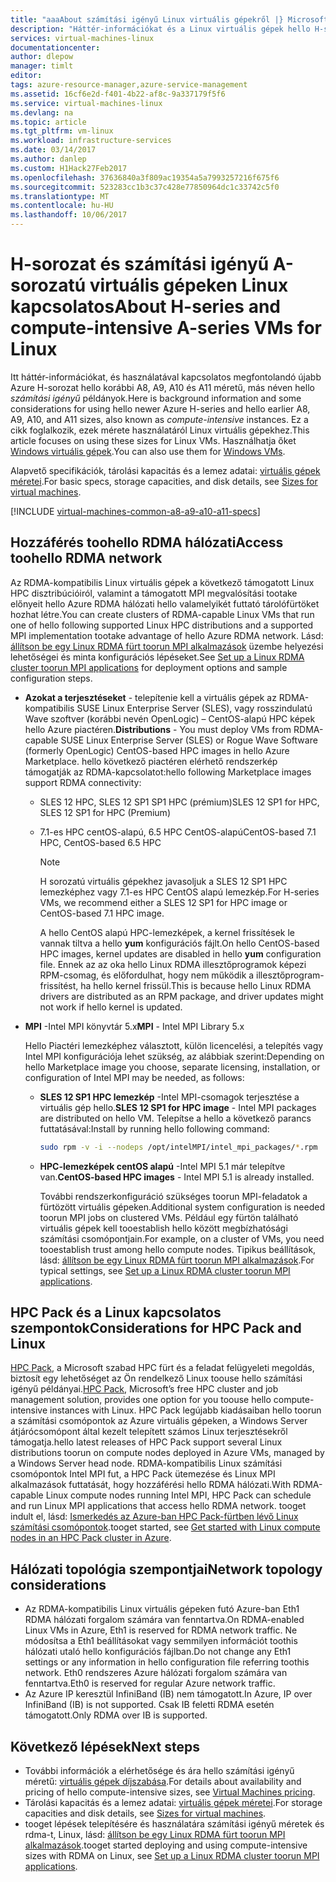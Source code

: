 ```yaml
---
title: "aaaAbout számítási igényű Linux virtuális gépekről |} Microsoft Docs"
description: "Háttér-információkat és a Linux virtuális gépek hello H-sorozat és A8, A9, A10, és A11 számítási igényű méret használatának szempontjai"
services: virtual-machines-linux
documentationcenter: 
author: dlepow
manager: timlt
editor: 
tags: azure-resource-manager,azure-service-management
ms.assetid: 16cf6e2d-f401-4b22-af8c-9a337179f5f6
ms.service: virtual-machines-linux
ms.devlang: na
ms.topic: article
ms.tgt_pltfrm: vm-linux
ms.workload: infrastructure-services
ms.date: 03/14/2017
ms.author: danlep
ms.custom: H1Hack27Feb2017
ms.openlocfilehash: 37636840a3f809ac19354a5a7993257216f675f6
ms.sourcegitcommit: 523283cc1b3c37c428e77850964dc1c33742c5f0
ms.translationtype: MT
ms.contentlocale: hu-HU
ms.lasthandoff: 10/06/2017
---
```

# <a name="about-h-series-and-compute-intensive-a-series-vms-for-linux"></a><span data-ttu-id="a1072-103">H-sorozat és számítási igényű A-sorozatú virtuális gépeken Linux kapcsolatos</span><span class="sxs-lookup"><span data-stu-id="a1072-103">About H-series and compute-intensive A-series VMs for Linux</span></span>
<span data-ttu-id="a1072-104">Itt háttér-információkat, és használatával kapcsolatos megfontolandó újabb Azure H-sorozat hello korábbi A8, A9, A10 és A11 méretű, más néven hello *számítási igényű* példányok.</span><span class="sxs-lookup"><span data-stu-id="a1072-104">Here is background information and some considerations for using hello newer Azure H-series and hello earlier A8, A9, A10, and A11 sizes, also known as *compute-intensive* instances.</span></span> <span data-ttu-id="a1072-105">Ez a cikk foglalkozik, ezek mérete használatáról Linux virtuális gépekhez.</span><span class="sxs-lookup"><span data-stu-id="a1072-105">This article focuses on using these sizes for Linux VMs.</span></span> <span data-ttu-id="a1072-106">Használhatja őket [Windows virtuális gépek](../windows/a8-a9-a10-a11-specs.md?toc=%2fazure%2fvirtual-machines%2fwindows%2ftoc.json).</span><span class="sxs-lookup"><span data-stu-id="a1072-106">You can also use them for [Windows VMs](../windows/a8-a9-a10-a11-specs.md?toc=%2fazure%2fvirtual-machines%2fwindows%2ftoc.json).</span></span> 

<span data-ttu-id="a1072-107">Alapvető specifikációk, tárolási kapacitás és a lemez adatai: [virtuális gépek méretei](sizes.md?toc=%2fazure%2fvirtual-machines%2flinux%2ftoc.json).</span><span class="sxs-lookup"><span data-stu-id="a1072-107">For basic specs, storage capacities, and disk details, see [Sizes for virtual machines](sizes.md?toc=%2fazure%2fvirtual-machines%2flinux%2ftoc.json).</span></span>

[!INCLUDE [virtual-machines-common-a8-a9-a10-a11-specs](../../../includes/virtual-machines-common-a8-a9-a10-a11-specs.md)]

## <a name="access-toohello-rdma-network"></a><span data-ttu-id="a1072-108">Hozzáférés toohello RDMA hálózati</span><span class="sxs-lookup"><span data-stu-id="a1072-108">Access toohello RDMA network</span></span>
<span data-ttu-id="a1072-109">Az RDMA-kompatibilis Linux virtuális gépek a következő támogatott Linux HPC disztribúcióiról, valamint a támogatott MPI megvalósítási tootake előnyeit hello Azure RDMA hálózati hello valamelyikét futtató tárolófürtöket hozhat létre.</span><span class="sxs-lookup"><span data-stu-id="a1072-109">You can create clusters of RDMA-capable Linux VMs that run one of hello following supported Linux HPC distributions and a supported MPI implementation tootake advantage of hello Azure RDMA network.</span></span> <span data-ttu-id="a1072-110">Lásd: [állítson be egy Linux RDMA fürt toorun MPI alkalmazások](classic/rdma-cluster.md?toc=%2fazure%2fvirtual-machines%2flinux%2fclassic%2ftoc.json) üzembe helyezési lehetőségei és minta konfigurációs lépéseket.</span><span class="sxs-lookup"><span data-stu-id="a1072-110">See [Set up a Linux RDMA cluster toorun MPI applications](classic/rdma-cluster.md?toc=%2fazure%2fvirtual-machines%2flinux%2fclassic%2ftoc.json) for deployment options and sample configuration steps.</span></span>

* <span data-ttu-id="a1072-111">**Azokat a terjesztéseket** - telepítenie kell a virtuális gépek az RDMA-kompatibilis SUSE Linux Enterprise Server (SLES), vagy rosszindulatú Wave szoftver (korábbi nevén OpenLogic) – CentOS-alapú HPC képek hello Azure piactéren.</span><span class="sxs-lookup"><span data-stu-id="a1072-111">**Distributions** - You must deploy VMs from RDMA-capable SUSE Linux Enterprise Server (SLES) or Rogue Wave Software (formerly OpenLogic) CentOS-based HPC images in hello Azure Marketplace.</span></span> <span data-ttu-id="a1072-112">hello következő piactéren elérhető rendszerkép támogatják az RDMA-kapcsolatot:</span><span class="sxs-lookup"><span data-stu-id="a1072-112">hello following Marketplace images support RDMA connectivity:</span></span>
  
    * <span data-ttu-id="a1072-113">SLES 12 HPC, SLES 12 SP1 SP1 HPC (prémium)</span><span class="sxs-lookup"><span data-stu-id="a1072-113">SLES 12 SP1 for HPC, SLES 12 SP1 for HPC (Premium)</span></span>
    
    * <span data-ttu-id="a1072-114">7.1-es HPC centOS-alapú, 6.5 HPC CentOS-alapú</span><span class="sxs-lookup"><span data-stu-id="a1072-114">CentOS-based 7.1 HPC, CentOS-based 6.5 HPC</span></span>  
 
        > [!NOTE]
        > <span data-ttu-id="a1072-115">H sorozatú virtuális gépekhez javasoljuk a SLES 12 SP1 HPC lemezképhez vagy 7.1-es HPC CentOS alapú lemezkép.</span><span class="sxs-lookup"><span data-stu-id="a1072-115">For H-series VMs, we recommend either a SLES 12 SP1 for HPC image or CentOS-based 7.1 HPC image.</span></span>
        >
        > <span data-ttu-id="a1072-116">A hello CentOS alapú HPC-lemezképek, a kernel frissítések le vannak tiltva a hello **yum** konfigurációs fájlt.</span><span class="sxs-lookup"><span data-stu-id="a1072-116">On hello CentOS-based HPC images, kernel updates are disabled in hello **yum** configuration file.</span></span> <span data-ttu-id="a1072-117">Ennek az az oka hello Linux RDMA illesztőprogramok képezi RPM-csomag, és előfordulhat, hogy nem működik a illesztőprogram-frissítést, ha hello kernel frissül.</span><span class="sxs-lookup"><span data-stu-id="a1072-117">This is because hello Linux RDMA drivers are distributed as an RPM package, and driver updates might not work if hello kernel is updated.</span></span>
        > 
        > 
* <span data-ttu-id="a1072-118">**MPI** -Intel MPI könyvtár 5.x</span><span class="sxs-lookup"><span data-stu-id="a1072-118">**MPI** - Intel MPI Library 5.x</span></span>
  
    <span data-ttu-id="a1072-119">Hello Piactéri lemezképhez választott, külön licencelési, a telepítés vagy Intel MPI konfigurációja lehet szükség, az alábbiak szerint:</span><span class="sxs-lookup"><span data-stu-id="a1072-119">Depending on hello Marketplace image you choose, separate licensing, installation, or configuration of Intel MPI may be needed, as follows:</span></span> 
  
  * <span data-ttu-id="a1072-120">**SLES 12 SP1 HPC lemezkép** -Intel MPI-csomagok terjesztése a virtuális gép hello.</span><span class="sxs-lookup"><span data-stu-id="a1072-120">**SLES 12 SP1 for HPC image** - Intel MPI packages are distributed on hello VM.</span></span> <span data-ttu-id="a1072-121">Telepítse a hello a következő parancs futtatásával:</span><span class="sxs-lookup"><span data-stu-id="a1072-121">Install by running hello following command:</span></span>

      ```bash
      sudo rpm -v -i --nodeps /opt/intelMPI/intel_mpi_packages/*.rpm
      ```

  * <span data-ttu-id="a1072-122">**HPC-lemezképek centOS alapú** -Intel MPI 5.1 már telepítve van.</span><span class="sxs-lookup"><span data-stu-id="a1072-122">**CentOS-based HPC images**  - Intel MPI 5.1 is already installed.</span></span>  
    
    <span data-ttu-id="a1072-123">További rendszerkonfiguráció szükséges toorun MPI-feladatok a fürtözött virtuális gépeken.</span><span class="sxs-lookup"><span data-stu-id="a1072-123">Additional system configuration is needed toorun MPI jobs on clustered VMs.</span></span> <span data-ttu-id="a1072-124">Például egy fürtön található virtuális gépek kell tooestablish hello között megbízhatósági számítási csomópontjain.</span><span class="sxs-lookup"><span data-stu-id="a1072-124">For example, on a cluster of VMs, you need tooestablish trust among hello compute nodes.</span></span> <span data-ttu-id="a1072-125">Tipikus beállítások, lásd: [állítson be egy Linux RDMA fürt toorun MPI alkalmazások](classic/rdma-cluster.md?toc=%2fazure%2fvirtual-machines%2flinux%2fclassic%2ftoc.json).</span><span class="sxs-lookup"><span data-stu-id="a1072-125">For typical settings, see [Set up a Linux RDMA cluster toorun MPI applications](classic/rdma-cluster.md?toc=%2fazure%2fvirtual-machines%2flinux%2fclassic%2ftoc.json).</span></span>

## <a name="considerations-for-hpc-pack-and-linux"></a><span data-ttu-id="a1072-126">HPC Pack és a Linux kapcsolatos szempontok</span><span class="sxs-lookup"><span data-stu-id="a1072-126">Considerations for HPC Pack and Linux</span></span>
<span data-ttu-id="a1072-127">[HPC Pack](https://technet.microsoft.com/library/jj899572.aspx), a Microsoft szabad HPC fürt és a feladat felügyeleti megoldás, biztosít egy lehetőséget az Ön rendelkező Linux toouse hello számítási igényű példányai.</span><span class="sxs-lookup"><span data-stu-id="a1072-127">[HPC Pack](https://technet.microsoft.com/library/jj899572.aspx), Microsoft’s free HPC cluster and job management solution, provides one option for you toouse hello compute-intensive instances with Linux.</span></span> <span data-ttu-id="a1072-128">HPC Pack legújabb kiadásaiban hello toorun a számítási csomópontok az Azure virtuális gépeken, a Windows Server átjárócsomópont által kezelt telepített számos Linux terjesztésekről támogatja.</span><span class="sxs-lookup"><span data-stu-id="a1072-128">hello latest releases of HPC Pack support several Linux distributions toorun on compute nodes deployed in Azure VMs, managed by a Windows Server head node.</span></span> <span data-ttu-id="a1072-129">RDMA-kompatibilis Linux számítási csomópontok Intel MPI fut, a HPC Pack ütemezése és Linux MPI alkalmazások futtatását, hogy hozzáférési hello RDMA hálózati.</span><span class="sxs-lookup"><span data-stu-id="a1072-129">With RDMA-capable Linux compute nodes running Intel MPI, HPC Pack can schedule and run Linux MPI applications that access hello RDMA network.</span></span> <span data-ttu-id="a1072-130">tooget indult el, lásd: [Ismerkedés az Azure-ban HPC Pack-fürtben lévő Linux számítási csomópontok](classic/hpcpack-cluster.md?toc=%2fazure%2fvirtual-machines%2flinux%2fclassic%2ftoc.json).</span><span class="sxs-lookup"><span data-stu-id="a1072-130">tooget started, see [Get started with Linux compute nodes in an HPC Pack cluster in Azure](classic/hpcpack-cluster.md?toc=%2fazure%2fvirtual-machines%2flinux%2fclassic%2ftoc.json).</span></span>

## <a name="network-topology-considerations"></a><span data-ttu-id="a1072-131">Hálózati topológia szempontjai</span><span class="sxs-lookup"><span data-stu-id="a1072-131">Network topology considerations</span></span>
* <span data-ttu-id="a1072-132">Az RDMA-kompatibilis Linux virtuális gépeken futó Azure-ban Eth1 RDMA hálózati forgalom számára van fenntartva.</span><span class="sxs-lookup"><span data-stu-id="a1072-132">On RDMA-enabled Linux VMs in Azure, Eth1 is reserved for RDMA network traffic.</span></span> <span data-ttu-id="a1072-133">Ne módosítsa a Eth1 beállításokat vagy semmilyen információt toothis hálózati utaló hello konfigurációs fájlban.</span><span class="sxs-lookup"><span data-stu-id="a1072-133">Do not change any Eth1 settings or any information in hello configuration file referring toothis network.</span></span> <span data-ttu-id="a1072-134">Eth0 rendszeres Azure hálózati forgalom számára van fenntartva.</span><span class="sxs-lookup"><span data-stu-id="a1072-134">Eth0 is reserved for regular Azure network traffic.</span></span>
* <span data-ttu-id="a1072-135">Az Azure IP keresztül InfiniBand (IB) nem támogatott.</span><span class="sxs-lookup"><span data-stu-id="a1072-135">In Azure, IP over InfiniBand (IB) is not supported.</span></span> <span data-ttu-id="a1072-136">Csak IB feletti RDMA esetén támogatott.</span><span class="sxs-lookup"><span data-stu-id="a1072-136">Only RDMA over IB is supported.</span></span>



## <a name="next-steps"></a><span data-ttu-id="a1072-137">Következő lépések</span><span class="sxs-lookup"><span data-stu-id="a1072-137">Next steps</span></span>
* <span data-ttu-id="a1072-138">További információk a elérhetősége és ára hello számítási igényű méretű: [virtuális gépek díjszabása](https://azure.microsoft.com/pricing/details/virtual-machines/#Linux).</span><span class="sxs-lookup"><span data-stu-id="a1072-138">For details about availability and pricing of hello compute-intensive sizes, see [Virtual Machines pricing](https://azure.microsoft.com/pricing/details/virtual-machines/#Linux).</span></span>
* <span data-ttu-id="a1072-139">Tárolási kapacitás és a lemez adatai: [virtuális gépek méretei](sizes.md?toc=%2fazure%2fvirtual-machines%2flinux%2ftoc.json).</span><span class="sxs-lookup"><span data-stu-id="a1072-139">For storage capacities and disk details, see [Sizes for virtual machines](sizes.md?toc=%2fazure%2fvirtual-machines%2flinux%2ftoc.json).</span></span>
* <span data-ttu-id="a1072-140">tooget lépések telepítésére és használatára számítási igényű méretek és rdma-t, Linux, lásd: [állítson be egy Linux RDMA fürt toorun MPI alkalmazások](classic/rdma-cluster.md?toc=%2fazure%2fvirtual-machines%2flinux%2fclassic%2ftoc.json).</span><span class="sxs-lookup"><span data-stu-id="a1072-140">tooget started deploying and using compute-intensive sizes with RDMA on Linux, see [Set up a Linux RDMA cluster toorun MPI applications](classic/rdma-cluster.md?toc=%2fazure%2fvirtual-machines%2flinux%2fclassic%2ftoc.json).</span></span>

